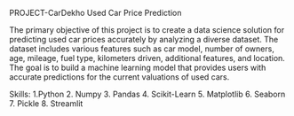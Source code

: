 PROJECT-CarDekho Used Car Price Prediction

The primary objective of this project is to create a data science solution for predicting used car prices accurately by analyzing a diverse dataset. 
The dataset includes various features such as car model, number of owners, age, mileage, fuel type, kilometers driven, additional features, and location. 
The goal is to build a machine learning model that provides users with accurate predictions for the current valuations of used cars.

Skills:
   1.Python 2. Numpy 3. Pandas 4. Scikit-Learn 5. Matplotlib 6. Seaborn 7. Pickle 8. Streamlit
